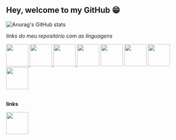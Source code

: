 
## Hey, welcome to my GitHub 😁

<!--
**ruanfabr/ruanfabr** is a ✨ _special_ ✨ repository because its `README.md` (this file) appears on your GitHub profile.

Here are some ideas to get you started:

- 🔭 I’m currently working on ...
- 🌱 I’m currently learning ...
- 👯 I’m looking to collaborate on ...
- 🤔 I’m looking for help with ...
- 💬 Ask me about ...
- 📫 How to reach me: ...
- 😄 Pronouns: ...
- ⚡ Fun fact: ...
-->

![Anurag's GitHub stats](https://github-readme-stats.vercel.app/api?username=ruanfabr&theme=material-palenight&show_icons=true)

*links do meu repositório com as linguagens*

<div margin-inline="5" display="flex">
  <a href="https://github.com/ruanfabr?tab=repositories&q=&type=&language=javascript&sort=" target="_blank">
    <img loading="lazy" src="https://cdn.jsdelivr.net/gh/devicons/devicon@latest/icons/javascript/javascript-original.svg" width="60" height="60" target="_blank"/>
  <a/>

  <a href="https://github.com/ruanfabr?tab=repositories&q=&type=&language=typescript&sort=">
    <img src="https://img.icons8.com/?size=100&id=Xf1sHBmY73hA&format=png&color=000000" width="60" height="60" target="_blank"/>
  </a>
    
  <a href="https://github.com/ruanfabr?tab=repositories&q=&type=&language=python&sort=" target="_blank">
    <img src="https://cdn.jsdelivr.net/gh/devicons/devicon@latest/icons/python/python-original.svg" width="60" height="60" target="_blank"/>
  </a>

  <img src="https://img.icons8.com/?size=100&id=38561&format=png&color=000000" width="60" height="60" target="_blank"/>
  <!-- Adicionar link -->

  <img src="https://img.icons8.com/?size=100&id=20909&format=png&color=000000" width="60" height="60" target="_blank"/> 
   <!-- Adicionar link -->
 
  <img src="https://img.icons8.com/?size=100&id=21278&format=png&color=000000" width="60" height="60" target="_blank"/>
   <!-- Adicionar link -->

  <img src="https://img.icons8.com/?size=100&id=54087&format=png&color=000000" width="60" height="60" target="_blank"/>
   <!-- Adicionar link -->

  <img src="https://img.icons8.com/?size=100&id=asWSSTBrDlTW&format=png&color=000000" width="60" height="60" target="_blank"/>
   <!-- Adicionar link -->

</div>
<br/>

**links**
<div >
  <a href="https://www.linkedin.com/in/ruan-fabricio-340739165/" target="_blank">
    <img src="https://cdn.jsdelivr.net/gh/devicons/devicon@latest/icons/linkedin/linkedin-original.svg" width="60" height="60" target="_blank"/>
  </a>
</div>
